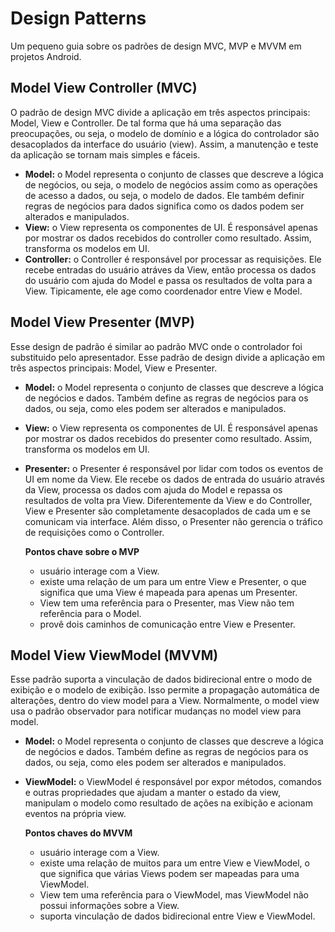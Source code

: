 # Design Patterns

Um pequeno guia sobre os padrões de design MVC, MVP e MVVM em projetos Android.

## Model View Controller (MVC)

O padrão de design MVC divide a aplicação em três aspectos principais: Model, View e Controller. De tal forma que há uma separação das preocupações, ou seja, o modelo de domínio e a lógica do controlador são desacoplados da interface do usuário (view). Assim, a manutenção e teste da aplicação se tornam mais simples e fáceis.

- __Model:__ o Model representa o conjunto de classes que descreve a lógica de negócios, ou seja, o modelo de negócios assim como as operações de acesso a dados, ou seja, o modelo de dados. Ele também definir regras de negócios para dados significa como os dados podem ser alterados e manipulados.
- __View:__ o View representa os componentes de UI. É responsável apenas por mostrar os dados recebidos do controller como resultado. Assim, transforma os modelos em UI.
- __Controller:__ o Controller é responsável por processar as requisições. Ele recebe entradas do usuário atráves da View, então processa os dados do usuário com ajuda do Model e passa os resultados de volta para a View. Tipicamente, ele age como coordenador entre View e Model.

## Model View Presenter (MVP)

Esse design de padrão é similar ao padrão MVC onde o controlador foi substituido pelo apresentador. Esse padrão de design divide a aplicação em três aspectos principais: Model, View e Presenter.

- __Model:__ o Model representa o conjunto de classes que descreve a lógica de negócios e dados. Também define as regras de negócios para os dados, ou seja,  como eles podem ser alterados e manipulados.
- __View:__ o View representa os componentes de UI. É responsável apenas por mostrar os dados recebidos do presenter como resultado. Assim, transforma os modelos em UI.
- __Presenter:__ o Presenter é responsável por lidar com todos os eventos de UI em nome da View. Ele recebe os dados de entrada do usuário através da View, processa os dados com ajuda do Model e repassa os resultados de volta pra View. Diferentemente da View e do Controller, View e Presenter são completamente desacoplados de cada um e se comunicam via interface. Além disso, o Presenter não gerencia o tráfico de requisições como o Controller.
  
  __Pontos chave sobre o MVP__
  - usuário interage com a View.
  - existe uma relação de um para um entre View e Presenter, o que significa que uma View é mapeada para apenas um Presenter.
  - View tem uma referência para o Presenter, mas View não tem referência para o Model.
  - provê dois caminhos de comunicação entre View e Presenter.

## Model View ViewModel (MVVM)

Esse padrão suporta a vinculação de dados bidirecional entre o modo de exibição e o modelo de exibição. Isso permite a propagação automática de alterações, dentro do view model para a View. Normalmente, o model view usa o padrão observador para notificar mudanças no model view para model.

- __Model:__ o Model representa o conjunto de classes que descreve a lógica de negócios e dados. Também define as regras de negócios para os dados, ou seja, como eles podem ser alterados e manipulados.
- __ViewModel:__ o ViewModel é responsável por expor métodos, comandos e outras propriedades que ajudam a manter o estado da view, manipulam o modelo como resultado de ações na exibição e acionam eventos na própria view.

    __Pontos chaves do MVVM__
    - usuário interage com a View.
    - existe uma relação de muitos para um entre View e ViewModel, o que significa que várias Views podem ser mapeadas para uma ViewModel.
    - View tem uma referência para o ViewModel, mas ViewModel não possui informações sobre a View.
    - suporta vinculação de dados bidirecional entre View e ViewModel.
